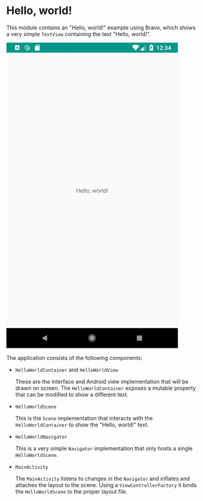 Hello, world!
=============

This module contains an "Hello, world!" example using Bravo, which shows a very simple `TextView` containing the text "Hello, world!".

![Hello, world!](art/hello_world.png)

The application consists of the following components:

 - `HelloWorldContainer` and `HelloWorldView`

   These are the interface and Android view implementation that will be drawn on screen.
   The `HelloWorldContainer` exposes a mutable property that can be modified to show a different text.

 - `HelloWorldScene`

   This is the `Scene` implementation that interacts with the `HelloWorldContainer` to show the "Hello, world!" text.

 - `HelloWorldNavigator`

   This is a very simple `Navigator` implementation that only hosts a single `HelloWorldScene`.

 - `MainActivity`

   The `MainActivity` listens to changes in the `Navigator` and inflates and attaches the layout to the scene.
   Using a `ViewControllerFactory` it binds the `HelloWorldScene` to the proper layout file.

